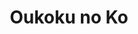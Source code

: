 --- 
title: "Oukoku no Ko"
publishdate: "2019-7-13T16:48:46+02:00"
src: "https://365manga.net/manga/oukoku-no-ko"
image: "https://data.365manga.net/images/thumbnails/15735-oukoku-no-ko.jpg"
description: "{Paradise Love Scanlations} One country‘s cruel custom: “leading the life of a stand-in……“. Away from the center of the city in a theater, an actor, a boy called Robert, is asked to become the stand-in of Elisabeth who has the right of succeeding to the throne. “I will definitely survive and come back－“. Is Robert to be swallowed by the things to come as the wheel of fortune starts to…"
---